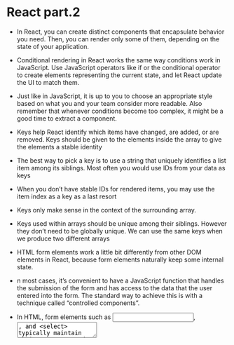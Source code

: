 # React part.2
- In React, you can create distinct components that encapsulate behavior you need. Then, you can render only some of them, depending on the state of your application.

- Conditional rendering in React works the same way conditions work in JavaScript. Use JavaScript operators like if or the conditional operator to create elements representing the current state, and let React update the UI to match them.

- Just like in JavaScript, it is up to you to choose an appropriate style based on what you and your team consider more readable. Also remember that whenever conditions become too complex, it might be a good time to extract a component.

- Keys help React identify which items have changed, are added, or are removed. Keys should be given to the elements inside the array to give the elements a stable identity

- The best way to pick a key is to use a string that uniquely identifies a list item among its siblings. Most often you would use IDs from your data as keys

- When you don’t have stable IDs for rendered items, you may use the item index as a key as a last resort

- Keys only make sense in the context of the surrounding array.

- Keys used within arrays should be unique among their siblings. However they don’t need to be globally unique. We can use the same keys when we produce two different arrays

- HTML form elements work a little bit differently from other DOM elements in React, because form elements naturally keep some internal state.

- n most cases, it’s convenient to have a JavaScript function that handles the submission of the form and has access to the data that the user entered into the form. The standard way to achieve this is with a technique called “controlled components”.

- In HTML, form elements such as <input>, <textarea>, and <select> typically maintain their own state and update it based on user input. In React, mutable state is typically kept in the state property of components, and only updated with setState().

- We can combine the two by making the React state be the “single source of truth”. Then the React component that renders a form also controls what happens in that form on subsequent user input. An input form element whose value is controlled by React in this way is called a “controlled component”.

- With a controlled component, the input’s value is always driven by the React state. While this means you have to type a bit more code, you can now pass the value to other UI elements too, or reset it from other event handlers.

- It can sometimes be tedious to use controlled components, because you need to write an event handler for every way your data can change and pipe all of the input state through a React component. This can become particularly annoying when you are converting a preexisting codebase to React, or integrating a React application with a non-React library. In these situations, you might want to check out uncontrolled components, an alternative technique for implementing input forms.

- Often, several components need to reflect the same changing data. We recommend lifting the shared state up to their closest common ancestor.

- There should be a single “source of truth” for any data that changes in a React application. Usually, the state is first added to the component that needs it for rendering. Then, if other components also need it, you can lift it up to their closest common ancestor. Instead of trying to sync the state between different components, you should rely on the top-down data flow.

- Lifting state involves writing more “boilerplate” code than two-way binding approaches, but as a benefit, it takes less work to find and isolate bugs. Since any state “lives” in some component and that component alone can change it, the surface area for bugs is greatly reduced. Additionally, you can implement any custom logic to reject or transform user input.

- React has a powerful composition model, and we recommend using composition instead of inheritance to reuse code between components.

- Composition works equally well for components defined as classes

- At Facebook, we use React in thousands of components, and we haven’t found any use cases where we would recommend creating component inheritance hierarchies.

- Props and composition give you all the flexibility you need to customize a component’s look and behavior in an explicit and safe way. Remember that components may accept arbitrary props, including primitive values, React elements, or functions.

- If you want to reuse non-UI functionality between components, we suggest extracting it into a separate JavaScript module. The components may import it and use that function, object, or a class, without extending it.

- React is, in our opinion, the premier way to build big, fast Web apps with JavaScript. It has scaled very well for us at Facebook and Instagram.

- One of the many great parts of React is how it makes you think about apps as you build them. In this document, we’ll walk you through the thought process of building a searchable product data table using React.

- To build a static version of your app that renders your data model, you’ll want to build components that reuse other components and pass data using props. props are a way of passing data from parent to child. If you’re familiar with the concept of state, don’t use state at all to build this static version. State is reserved only for interactivity, that is, data that changes over time. Since this is a static version of the app, you don’t need it.

- To make your UI interactive, you need to be able to trigger changes to your underlying data model. React achieves this with state.

- To build your app correctly, you first need to think of the minimal set of mutable state that your app needs. The key here is DRY: Don’t Repeat Yourself. Figure out the absolute minimal representation of the state your application needs and compute everything else you need on-demand. For example, if you’re building a TODO list, keep an array of the TODO items around; don’t keep a separate state variable for the count. Instead, when you want to render the TODO count, take the length of the TODO items array.

- For each piece of state in your application:

- Identify every component that renders something based on that state.

- Find a common owner component (a single component above all the components that need the state in the hierarchy).

- Either the common owner or another component higher up in the hierarchy should own the state.

- If you can’t find a component where it makes sense to own the state, create a new component solely for holding the state and add it somewhere in the hierarchy above the common owner component.

- React makes this data flow explicit to help you understand how your program works, but it does require a little more typing than traditional two-way data binding.